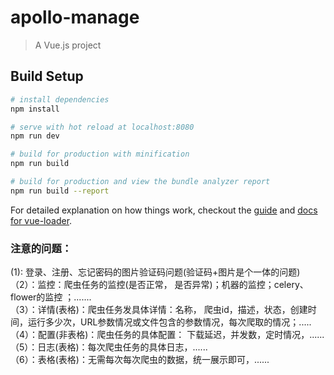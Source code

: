 # apollo-manage

> A Vue.js project

## Build Setup

``` bash
# install dependencies
npm install

# serve with hot reload at localhost:8080
npm run dev

# build for production with minification
npm run build

# build for production and view the bundle analyzer report
npm run build --report
```

For detailed explanation on how things work, checkout the [guide](http://vuejs-templates.github.io/webpack/) and [docs for vue-loader](http://vuejs.github.io/vue-loader).  

### 注意的问题：  
(1): 登录、注册、忘记密码的图片验证码问题(验证码+图片是个一体的问题)  
（2）：监控：爬虫任务的监控(是否正常， 是否异常)；机器的监控；celery、flower的监控 ；.......   
（3）：详情(表格)：爬虫任务发具体详情：名称， 爬虫id，描述，状态，创建时间，运行多少次，URL参数情况或文件包含的参数情况，每次爬取的情况；.....  
（4）：配置(非表格)：爬虫任务的具体配置： 下载延迟，并发数，定时情况，......  
（5）：日志(表格)：每次爬虫任务的具体日志，......  
（6）：表格(表格)：无需每次每次爬虫的数据，统一展示即可，......  


